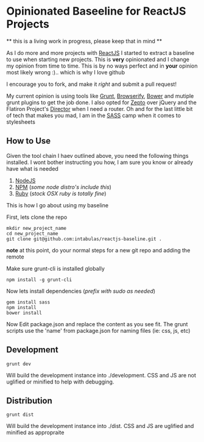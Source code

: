 Opinionated Baseeline for ReactJS Projects
==========================================

** this is a living work in progress, please keep that in mind **

As I do more and more projects with [ReactJS](http://facebook.github.io/react/) I started to extract a baseline to use when starting new projects. This is **very** opinionated and I change my opinion from time to time. This is by no ways perfect and in **your** opinion most likely wrong :).. which is why I love github

I encourage you to fork, and make it *right* and submit a pull request!

My current opinion is using tools like [Grunt](http://gruntjs.com/), [Browserify](http://browserify.org/), [Bower](http://bower.io/) and mutiple grunt plugins to get the job done. I also opted for [Zepto](http://zeptojs.com/) over jQuery and the Flatiron Project's [Director](https://github.com/flatiron/director) when I need a router. Oh and for the last little bit of tech that makes you mad, I am in the [SASS](http://sass-lang.com/) camp when it comes to stylesheets

How to Use
----------

Given the tool chain I haev outlined above, you need the following things installed. I wont bother instructing you how, I am sure you know or already have what is needed

1. [NodeJS](http://nodejs.org/) 
2. [NPM](http://npmjs.org)  (*some node distro's include this*)
3. [Ruby](https://www.ruby-lang.org/) (*stock OSX ruby is totally fine*)	


This is how I go about using my baseline


First, lets clone the repo 

```
mkdir new_project_name
cd new_project_name
git clone git@github.com:intabulas/reactjs-baseline.git .

```

**note** at this point, do your normal steps for a new git repo and adding the remote

Make sure grunt-cli is installed globally

```
npm install -g grunt-cli
```

Now lets install dependencies (*prefix with sudo as needed*)

```
gem install sass
npm install
bower install
``` 

Now Edit package.json and replace the content as you see fit. The grunt scripts use the 'name' from package.json for naming files (ie: css, js, etc)


Development
-----------

```
grunt dev
```

Will build the development instance into ./development. CSS and JS are not uglified or minified to help with debugging.

Distribution
------------

```
grunt dist
```

Will build the development instance into ./dist. CSS and JS are uglified and minified as appropraite





